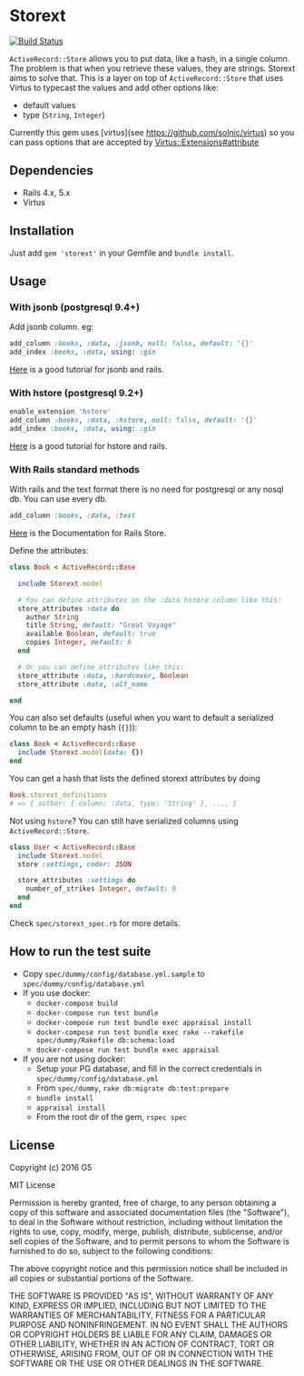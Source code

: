 # Storext

[![Build Status](https://travis-ci.org/G5/storext.svg?branch=master)](https://travis-ci.org/G5/storext)

`ActiveRecord::Store` allows you to put data, like a hash, in a single column. The problem is that when you retrieve these values, they are strings. Storext aims to solve that. This is a layer on top of `ActiveRecord::Store` that uses Virtus to typecast the values and add other options like:

* default values
* type (`String`, `Integer`)

Currently this gem uses [virtus](see https://github.com/solnic/virtus) so you can pass options that are accepted by [Virtus::Extensions#attribute](https://github.com/solnic/virtus#using-virtus-with-classes)

## Dependencies

  * Rails 4.x, 5.x
  * Virtus

## Installation

Just add `gem 'storext'` in your Gemfile and `bundle install`.

## Usage

### With jsonb (postgresql 9.4+)
Add jsonb column. eg:

```ruby
add_column :books, :data, :jsonb, null: false, default: '{}'
add_index :books, :data, using: :gin
```
[Here](http://nandovieira.com/using-postgresql-and-jsonb-with-ruby-on-rails) is a good tutorial for jsonb and rails.

### With hstore (postgresql 9.2+)
```ruby
enable_extension 'hstore'
add_column :books, :data, :hstore, null: false, default: '{}'
add_index :books, :data, using: :gin
```
[Here](https://mikecoutermarsh.com/using-hstore-with-rails-4/) is a good tutorial for hstore and rails.


### With Rails standard methods
With rails and the text format there is no need for postgresql or any nosql db. You can use every db.
```ruby
add_column :books, :data, :text
```
[Here](http://api.rubyonrails.org/classes/ActiveRecord/Store.html) is the Documentation for Rails Store.


Define the attributes:

```ruby
class Book < ActiveRecord::Base

  include Storext.model

  # You can define attributes on the :data hstore column like this:
  store_attributes :data do
    author String
    title String, default: "Great Voyage"
    available Boolean, default: true
    copies Integer, default: 0
  end

  # Or you can define attributes like this:
  store_attribute :data, :hardcover, Boolean
  store_attribute :data, :alt_name

end
```

You can also set defaults (useful when you want to default a serialized column to be an empty hash (`{}`)):

```ruby
class Book < ActiveRecord::Base
  include Storext.model(data: {})
end
```

You can get a hash that lists the defined storext attributes by doing

```ruby
Book.storext_definitions
# => { author: { column: :data, type: 'String' }, ..., }
```

Not using `hstore`? You can still have serialized columns using `ActiveRecord::Store`.

```ruby
class User < ActiveRecord::Base
  include Storext.model
  store :settings, coder: JSON

  store_attributes :settings do
    number_of_strikes Integer, default: 0
  end
end
```

Check `spec/storext_spec.rb` for more details.

## How to run the test suite

- Copy `spec/dummy/config/database.yml.sample` to `spec/dummy/config/database.yml`
- If you use docker:
  - `docker-compose build`
  - `docker-compose run test bundle`
  - `docker-compose run test bundle exec appraisal install`
  - `docker-compose run test bundle exec rake --rakefile spec/dummy/Rakefile db:schema:load`
  - `docker-compose run test bundle exec appraisal`
- If you are not using docker:
  - Setup your PG database, and fill in the correct credentials in `spec/dummy/config/database.yml`
  - From `spec/dummy`, `rake db:migrate db:test:prepare`
  - `bundle install`
  - `appraisal install`
  - From the root dir of the gem, `rspec spec`

## License

Copyright (c) 2016 G5

MIT License

Permission is hereby granted, free of charge, to any person obtaining a copy of this software and associated documentation files (the "Software"), to deal in the Software without restriction, including without limitation the rights to use, copy, modify, merge, publish, distribute, sublicense, and/or sell copies of the Software, and to permit persons to whom the Software is furnished to do so, subject to the following conditions:

The above copyright notice and this permission notice shall be included in all copies or substantial portions of the Software.

THE SOFTWARE IS PROVIDED "AS IS", WITHOUT WARRANTY OF ANY KIND, EXPRESS OR IMPLIED, INCLUDING BUT NOT LIMITED TO THE WARRANTIES OF MERCHANTABILITY, FITNESS FOR A PARTICULAR PURPOSE AND NONINFRINGEMENT. IN NO EVENT SHALL THE AUTHORS OR COPYRIGHT HOLDERS BE LIABLE FOR ANY CLAIM, DAMAGES OR OTHER LIABILITY, WHETHER IN AN ACTION OF CONTRACT, TORT OR OTHERWISE, ARISING FROM, OUT OF OR IN CONNECTION WITH THE SOFTWARE OR THE USE OR OTHER DEALINGS IN THE SOFTWARE.

  [active_record_store]: http://api.rubyonrails.org/classes/ActiveRecord/Store.html
